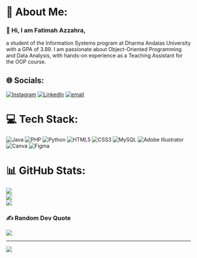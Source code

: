 
# 💫 About Me:
### 👋 Hi, I am Fatimah Azzahra,
a student of the Information Systems program at Dharma Andalas University with a GPA of 3.89. I am passionate about Object-Oriented Programming and Data Analysis, with hands-on experience as a Teaching Assistant for the OOP course.


## 🌐 Socials:
[![Instagram](https://img.shields.io/badge/Instagram-%23E4405F.svg?logo=Instagram&logoColor=white)](https://instagram.com/igeoaraa) [![LinkedIn](https://img.shields.io/badge/LinkedIn-%230077B5.svg?logo=linkedin&logoColor=white)](https://linkedin.com/in/fatimah-az-zahra) [![email](https://img.shields.io/badge/Email-D14836?logo=gmail&logoColor=white)](mailto:razzhrr@gmail.com) 

# 💻 Tech Stack:
![Java](https://img.shields.io/badge/java-%23ED8B00.svg?style=for-the-badge&logo=openjdk&logoColor=white) ![PHP](https://img.shields.io/badge/php-%23777BB4.svg?style=for-the-badge&logo=php&logoColor=white) ![Python](https://img.shields.io/badge/python-3670A0?style=for-the-badge&logo=python&logoColor=ffdd54) ![HTML5](https://img.shields.io/badge/html5-%23E34F26.svg?style=for-the-badge&logo=html5&logoColor=white) ![CSS3](https://img.shields.io/badge/css3-%231572B6.svg?style=for-the-badge&logo=css3&logoColor=white) ![MySQL](https://img.shields.io/badge/mysql-4479A1.svg?style=for-the-badge&logo=mysql&logoColor=white) ![Adobe Illustrator](https://img.shields.io/badge/adobe%20illustrator-%23FF9A00.svg?style=for-the-badge&logo=adobe%20illustrator&logoColor=white) ![Canva](https://img.shields.io/badge/Canva-%2300C4CC.svg?style=for-the-badge&logo=Canva&logoColor=white) ![Figma](https://img.shields.io/badge/figma-%23F24E1E.svg?style=for-the-badge&logo=figma&logoColor=white)
# 📊 GitHub Stats:
![](https://github-readme-stats.vercel.app/api?username=araa-w&theme=gotham&hide_border=false&include_all_commits=false&count_private=false)<br/>
![](https://nirzak-streak-stats.vercel.app/?user=araa-w&theme=gotham&hide_border=false)<br/>
![](https://github-readme-stats.vercel.app/api/top-langs/?username=araa-w&theme=gotham&hide_border=false&include_all_commits=false&count_private=false&layout=compact)

### ✍️ Random Dev Quote
![](https://quotes-github-readme.vercel.app/api?type=horizontal&theme=merko)

---
[![](https://visitcount.itsvg.in/api?id=araa-w&icon=0&color=0)](https://visitcount.itsvg.in)

<!-- Proudly created with GPRM ( https://gprm.itsvg.in ) -->
